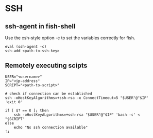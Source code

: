 # SSH
## ssh-agent in fish-shell
Use the csh-style option -c to set the variables correctly for fish.
```
eval (ssh-agent -c)
ssh-add <path-to-ssh-key>
```

## Remotely executing scipts
```
USER="<username>"
IP="<ip-address"
SCRIPT="<path-to-script>"

# check if connection can be established
ssh -oHostKeyAlgorithms=+ssh-rsa -o ConnectTimeout=5 "$USER"@"$IP" 'exit 0'

if [ $? == 0 ]; then
    ssh -oHostKeyALgorithms=+ssh-rsa "$USER"@"$IP" 'bash -s' < "$SCRIPT"
else
    echo "No ssh connection available"
fi
```
